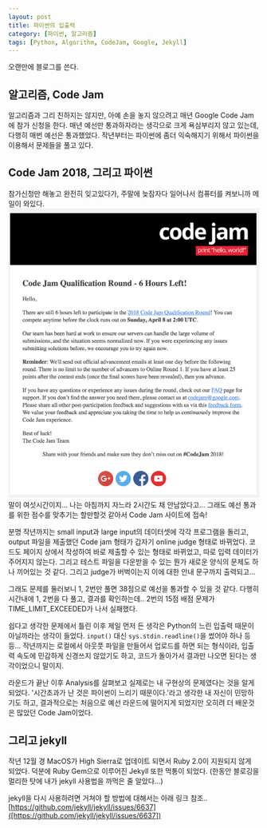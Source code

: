 ```yaml
---
layout: post
title: 파이썬의 입출력
category: [파이썬, 알고리즘]
tags: [Python, Algorithm, CodeJam, Google, Jekyll]
---
```


오랜만에 블로그를 쓴다.

## 알고리즘, Code Jam
알고리즘과 그리 친하지는 않지만, 아예 손을 놓지 않으려고 매년 Google Code Jam에 참가 신청을 한다.
매년 예선만 통과하자라는 생각으로 크게 욕심부리지 않고 있는데, 다행히 매번 예선은 통과했었다.
작년부터는 파이썬에 좀더 익숙해지기 위해서 파이썬을 이용해서 문제들을 풀고 있다.

## Code Jam 2018, 그리고 파이썬
참가신청만 해놓고 완전히 잊고있다가, 주말에 늦잠자다 일어나서 컴퓨터를 켜보니까 메일이 와있다.
![6hours left](/post_assets/2018-04-11/codejam_6hour.png)
말이 여섯시간이지... 나는 아침까지 자느라 2시간도 채 안남았다고...
그래도 예선 통과를 위한 점수를 맞추기는 할만할것 같아서 Code Jam 사이트에 접속! 

분명 작년까지는 small input과 large input의 데이터셋에 각각 프로그램을 돌리고,
output 파일을 제출했던 Code jam 형태가 갑자기 online judge 형태로 바뀌었다. 
코드도 페이지 상에서 작성하여 바로 제출할 수 있는 형태로 바뀌었고, 따로 입력 데이터가 주어지지 않는다.
그리고 테스트 파일을 다운받을 수 있는 뭔가 새로운 양식의 문제도 하나 끼어있는 것 같다.
그리고 judge가 버벅이는지 이에 대한 안내 문구까지 출력되고...

그래도 문제를 둘러보니 1, 2번만 풀면 38점으로 예선을 통과할 수 있을 것 같다.
다행히 시간내에 1, 2번을 다 풀고, 결과를 확인하는데..
2번의 15점 배점 문제가 TIME_LIMIT_EXCEEDED가 나서 실패했다.

쉽다고 생각한 문제에서 틀린 이후 제일 먼저 든 생각은 Python의 느린 입출력 때문이 아닐까라는 생각이 들었다.
`input()` 대신 `sys.stdin.readline()`을 썼어야 하나 등등...
작년까지는 로컬에서 아웃풋 파일을 만들어서 업로드를 하면 되는 형식이라, 
입출력 속도에 민감하게 신경쓰지 않았기도 하고, 코드가 돌아가서 결과만 나오면 된다는 생각이었으니 말이지.

라운드가 끝난 이후 Analysis를 살펴보고 실제로는 내 구현상의 문제였다는 것을 알게되었다.
'시간초과가 난 것은 파이썬이 느리기 때문이다.'라고 생각한 내 자신이 민망하기도 하고,
결과적으로는 처음으로 예선 라운드에 떨어지게 되었지만 오히려 더 배운것은 많았던 Code Jam이었다.


## 그리고 jekyll
작년 12월 경 MacOS가 High Sierra로 업데이트 되면서 Ruby 2.0이 지원되지 않게 되었다.
덕분에 Ruby Gem으로 이루어진 Jekyll 또한 먹통이 되었다.
(한동안 블로깅을 멀리한 탓에 내가 jekyll 사용법을 까먹은 줄 알았다...)

jekyll을 다시 사용하려면 거쳐야 할 방법에 대해서는 아래 링크 참조..
[https://github.com/jekyll/jekyll/issues/6637]([https://github.com/jekyll/jekyll/issues/6637])


